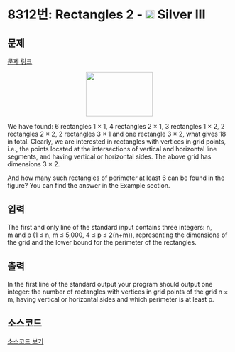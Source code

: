# 8312번: Rectangles 2 - <img src="https://static.solved.ac/tier_small/8.svg" style="height:20px" /> Silver III

<!-- performance -->

<!-- 문제 제출 후 깃허브에 푸시를 했을 때 제출한 코드의 성능이 입력될 공간입니다.-->

<!-- end -->

## 문제

[문제 링크](https://boj.kr/8312)


<p style="text-align:center"><img alt="" src="https://onlinejudgeimages.s3-ap-northeast-1.amazonaws.com/problem/8312/1.gif" style="height:100px; width:150px"></p>

<p>We have found: 6 rectangles 1 × 1, 4 rectangles 2 × 1, 3 rectangles 1 × 2, 2 rectangles 2 × 2, 2 rectangles 3&nbsp;× 1&nbsp;and one rectangle 3 × 2, what gives 18 in total. Clearly, we are interested in rectangles with vertices in grid points, i.e., the points located at the intersections of vertical and horizontal line segments, and having vertical or horizontal sides. The above grid has dimensions 3 × 2.</p>

<p>And how many such rectangles of perimeter at least 6 can be found in the figure? You can find the answer in the Example section.</p>



## 입력


<p>The first and only line of the standard input contains three integers: n, m&nbsp;and p&nbsp;(1 ≤ n, m ≤ 5,000, 4 ≤ p ≤ 2(n+m)), representing the dimensions of the grid and the lower bound for the perimeter of the rectangles.</p>



## 출력


<p>In the first line of the standard output your program should output one integer: the number of rectangles with vertices in grid points of the grid n × m, having vertical or horizontal sides and which perimeter is at least p.</p>



## 소스코드

[소스코드 보기](Rectangles%202.cpp)